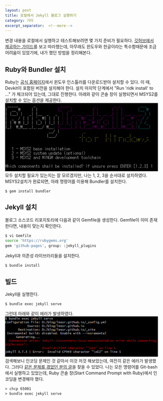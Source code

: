 ```yaml
---
layout: post
title: 로컬에서 Jekyll 블로그 실행하기
category: 기타
excerpt_separator:  <!--more-->
---
```

변경 내용을 로컬에서 실행하고 테스트해보려면 몇 가지 준비가 필요하다.
[깃허브에서 제공하는 가이드](https://help.github.com/articles/setting-up-your-github-pages-site-locally-with-jekyll/)를 보고 따라했는데, 아무래도 윈도우와 한글이라는 특수함때문에 조금 어려움이 있었기에, 내가 했던 방법을 정리해본다.<br>

## Ruby와 Bundler 설치
Ruby는 [공식 홈페이지](https://www.ruby-lang.org/)에서 윈도우 인스톨러를 다운로드받아 설치할 수 있다. 이 때, Devkit이 포함된 버전을 설치해야 한다.
설치 마지막 단계에서 "Run 'ridk install' to ..." 가 체크되어 있는데, 그대로 진행한다. 아래와 같이 콘솔 창이 실행되면서 MSYS2를 설치할 수 있는 옵션을 제공한다.<br>
![RubyInstaller2](../_screenshots/RubyInstaller2.png?raw=true)<br>
모두 설치할 필요가 있는지는 잘 모르겠지만, 나는 1, 2, 3을 순서대로 설치하였다.<br>
MSYS2설치가 완료되면, 아래 명령어를 이용해 Bundler를 설치한다.
```
$ gem install bundler
```

## Jekyll 설치
블로그 소스코드 리포지토리에 다음과 같이 Gemfile을 생성한다. Gemfile이 이미 존재한다면, 내용이 맞는지 확인한다.
```bash
$ vi Gemfile
source 'https://rubygems.org'
gem 'github-pages', group: :jekyll_plugins
```

Jekyll과 의존성 라이브러리들을 설치한다.
```
$ bundle install
```

## 빌드

Jekyll을 실행한다.
```
$ bundle exec jekyll serve
```
그런데 아래와 같이 에러가 발생하였다.<br>
![error](/_screenshots/error.png?raw=true) <br>
검색해보니 인코딩 문제인 것 같아서 이것 저것 해보았는데, 여전히 같은 에러가 발생했다. 그러다 [같은 문제를 겪었던 분의 글](https://jprogram.github.io/articles/2017-12/Windows)을 찾을 수 있었다.
나는 모든 명령어를 Git-bash에서 실행하고 있었는데, Ruby 콘솔 창(Start Command Prompt with Ruby)에서 인코딩을 변경해야 했다.
```
> chcp 65001
> bundle exec jekyll serve
```
